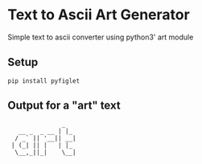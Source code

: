 # Text to Ascii Art Generator

Simple text to ascii converter using python3' art module

## Setup
`pip install pyfiglet`

## Output for a "art" text 
```
               _   
   __ _  _ __ | |_ 
  / _` || '__|| __|
 | (_| || |   | |_ 
  \__,_||_|    \__|
  
 ```
